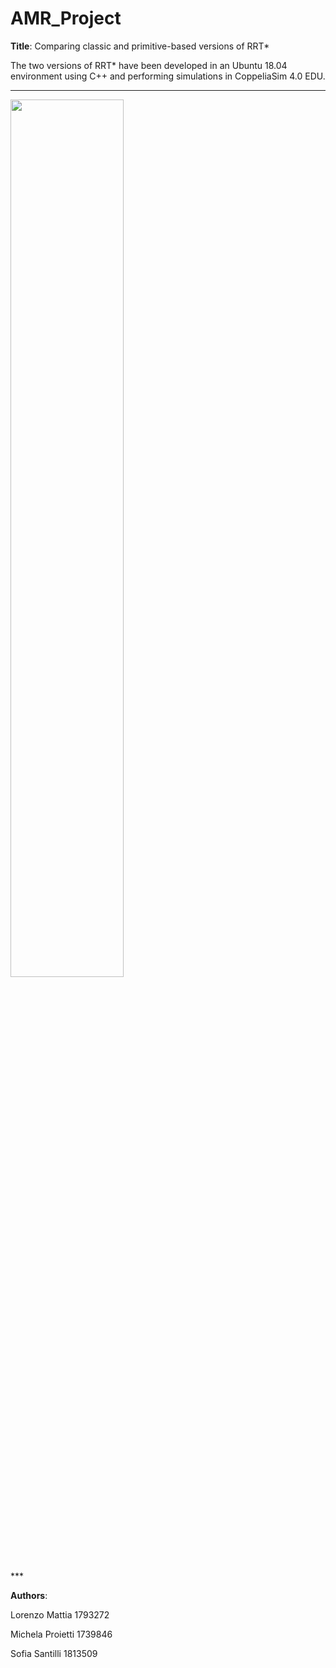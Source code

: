 # AMR_Project

**Title**: Comparing classic and primitive-based versions of RRT*

The two versions of RRT* have been developed in an Ubuntu 18.04 environment using C++ and performing simulations in CoppeliaSim 4.0 EDU.

***
<p align="left">
<img src="/demonstrative_videos/video1.gif" width="60%"/>
</p>
***

**Authors**:

Lorenzo Mattia 1793272

Michela Proietti 1739846

Sofia Santilli 1813509
